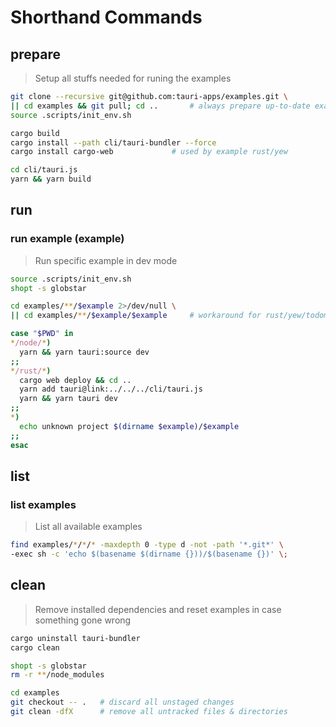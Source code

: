 # Shorthand Commands

## prepare
> Setup all stuffs needed for runing the examples

```sh
git clone --recursive git@github.com:tauri-apps/examples.git \
|| cd examples && git pull; cd .. 		# always prepare up-to-date examples in case it's already available
source .scripts/init_env.sh

cargo build
cargo install --path cli/tauri-bundler --force
cargo install cargo-web 			# used by example rust/yew

cd cli/tauri.js
yarn && yarn build
```

## run

### run example (example)
> Run specific example in dev mode

```sh
source .scripts/init_env.sh
shopt -s globstar

cd examples/**/$example 2>/dev/null \
|| cd examples/**/$example/$example 	# workaround for rust/yew/todomvc/todomvc 

case "$PWD" in
*/node/*)
  yarn && yarn tauri:source dev
;;
*/rust/*)
  cargo web deploy && cd ..
  yarn add tauri@link:../../../cli/tauri.js
  yarn && yarn tauri dev
;; 
*)
  echo unknown project $(dirname $example)/$example 
;; 
esac
```

## list

### list examples
> List all available examples

```sh
find examples/*/*/* -maxdepth 0 -type d -not -path '*.git*' \
-exec sh -c 'echo $(basename $(dirname {}))/$(basename {})' \;
```

## clean
> Remove installed dependencies and reset examples in case something gone wrong

```sh
cargo uninstall tauri-bundler
cargo clean

shopt -s globstar
rm -r **/node_modules

cd examples
git checkout -- . 	# discard all unstaged changes
git clean -dfX 		# remove all untracked files & directories
```
